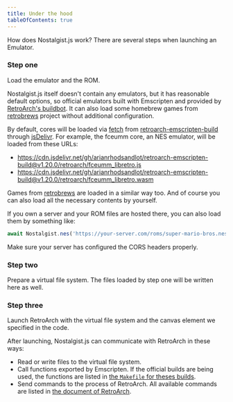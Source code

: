 ```yaml
---
title: Under the hood
tableOfContents: true
---
```


How does Nostalgist.js work? There are several steps when launching an Emulator.

### Step one
Load the emulator and the ROM.

Nostalgist.js itself doesn't contain any emulators, but it has reasonable default options, so official emulators built with Emscripten and provided by [RetroArch's buildbot](https://buildbot.libretro.com/). It can also load some homebrew games from
[retrobrews](https://retrobrews.github.io/) project without additional configuration.

By default, cores will be loaded via [fetch](https://developer.mozilla.org/en-US/docs/Web/API/Fetch_API) from [retroarch-emscripten-build](https://github.com/arianrhodsandlot/retroarch-emscripten-build) through [jsDelivr](https://www.jsdelivr.com). For example, the fceumm core, an NES emulator, will be loaded from these URLs:
+ https://cdn.jsdelivr.net/gh/arianrhodsandlot/retroarch-emscripten-build@v1.20.0/retroarch/fceumm_libretro.js
+ https://cdn.jsdelivr.net/gh/arianrhodsandlot/retroarch-emscripten-build@v1.20.0/retroarch/fceumm_libretro.wasm

Games from [retrobrews](https://retrobrews.github.io/) are loaded in a similar way too. And of course you can also load all the necessary contents by yourself.

If you own a server and your ROM files are hosted there, you can also load them by something like:
```js
await Nostalgist.nes('https://your-server.com/roms/super-mario-bros.nes')
```

Make sure your server has configured the CORS headers properly.

### Step two
Prepare a virtual file system. The files loaded by step one will be written here as well.

### Step three
Launch RetroArch with the virtual file system and the canvas element we specified in the code.

After launching, Nostalgist.js can communicate with RetroArch in these ways:
+ Read or write files to the virtual file system.
+ Call functions exported by Emscripten. If the official builds are being used, the functions are listed in [the `Makefile` for theses builds](https://github.com/libretro/RetroArch/blob/1e572aaa7a32807159d809e29f04a9aa52ed8917/Makefile.emscripten#L83).
+ Send commands to the process of RetroArch. All available commands are listed in [the document of RetroArch](https://docs.libretro.com/development/retroarch/network-control-interface/#commands).
